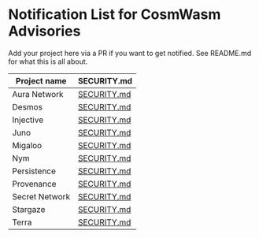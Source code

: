 # Notification List for CosmWasm Advisories

Add your project here via a PR if you want to get notified.
See README.md for what this is all about.

| Project name   | SECURITY.md                                                                                          |
|----------------|------------------------------------------------------------------------------------------------------|
| Aura Network   | [SECURITY.md](https://github.com/aura-nw/aura/blob/main/SECURITY.md)                                 |
| Desmos         | [SECURITY.md](https://github.com/desmos-labs/desmos/blob/master/SECURITY.md)                         |
| Injective      | [SECURITY.md](https://github.com/InjectiveLabs/injective-chain-releases/blob/master/SECURITY.md)     |
| Juno           | [SECURITY.md](https://github.com/CosmosContracts/juno/blob/main/SECURITY.md)                         |
| Migaloo        | [SECURITY.md](https://github.com/White-Whale-Defi-Platform/migaloo-chain/blob/main/docs/SECURITY.md) |
| Nym            | [SECURITY.md](https://github.com/nymtech/nym/blob/develop/SECURITY.md)                               |
| Persistence    | [SECURITY.md](https://github.com/persistenceOne/persistenceCore/blob/master/SECURITY.md)             |
| Provenance     | [SECURITY.md](https://github.com/provenance-io/provenance/blob/main/SECURITY.md)                     |
| Secret Network | [SECURITY.md](https://github.com/scrtlabs/SecretNetwork/blob/master/SECURITY.md)                     |
| Stargaze       | [SECURITY.md](https://github.com/public-awesome/stargaze/blob/main/SECURITY.md)                      |
| Terra          | [SECURITY.md](https://github.com/terra-money/core/blob/main/SECURITY.md)                             |
